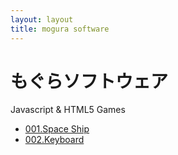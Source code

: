 ```yaml
---
layout: layout
title: mogura software
---
```


# もぐらソフトウェア

Javascript & HTML5 Games

* [001.Space Ship](jsgame/001/spaceship.html)
* [002.Keyboard](jsgame/002/keyboard.html)
